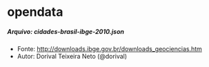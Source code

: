 opendata
========

##### Arquivo: cidades-brasil-ibge-2010.json 
- Fonte: http://downloads.ibge.gov.br/downloads_geociencias.htm
- Autor: Dorival Teixeira Neto (@dorival)
